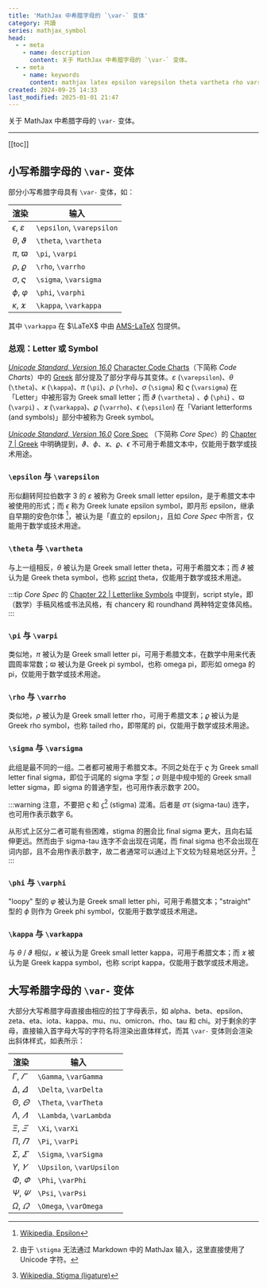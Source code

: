 ```yaml
---
title: 'MathJax 中希腊字母的 `\var-` 变体'
category: 共讀
series: mathjax_symbol
head:
  - - meta
    - name: description
      content: 关于 MathJax 中希腊字母的 `\var-` 变体。
  - - meta
    - name: keywords
      content: mathjax latex epsilon varepsilon theta vartheta rho varrho phi varphi latex_symbol latex符号
created: 2024-09-25 14:33
last_modified: 2025-01-01 21:47
---
```


关于 MathJax 中希腊字母的 `\var-` 变体。

---

[[toc]]

## 小写希腊字母的 `\var-` 变体

部分小写希腊字母具有 `\var-` 变体，如：

| 渲染                      | 输入                      |
| ------------------------- | ------------------------- |
| $\epsilon$, $\varepsilon$ | `\epsilon`, `\varepsilon` |
| $\theta$, $\vartheta$     | `\theta`, `\vartheta`     |
| $\pi$, $\varpi$           | `\pi`, `\varpi`           |
| $\rho$, $\varrho$         | `\rho`, `\varrho`         |
| $\sigma$, $\varsigma$     | `\sigma`, `\varsigma`     |
| $\phi$, $\varphi$         | `\phi`, `\varphi`         |
| $\kappa$, $\varkappa$     | `\kappa`, `\varkappa`     |

其中 `\varkappa` 在 $\LaTeX$ 中由 [AMS-LaTeX](https://www.ams.org/arc/resources/amslatex-about.html) 包提供。

### 总观：Letter 或 Symbol

[_Unicode Standard, Version 16.0_](https://www.unicode.org/standard/standard.html) [Character Code Charts](https://www.unicode.org/charts/)（下简称 _Code Charts_）中的 [Greek](https://www.unicode.org/charts/PDF/U0370.pdf) 部分提及了部分字母与其变体。$\varepsilon$ (`\varepsilon`)、$\theta$ (`\theta`)、$\kappa$ (`\kappa`)、$\pi$ (`\pi`)、$\rho$ (`\rho`)、$\sigma$ (`\sigma`) 和 $\varsigma$ (`\varsigma`) 在「Letter」中被形容为 Greek small letter；而 $\vartheta$ (`\vartheta`) 、$\phi$ (`\phi`) 、$\varpi$ (`\varpi`) 、$\varkappa$ (`\varkappa`)、$\varrho$ (`\varrho`)、$\epsilon$ (`\epsilon`) 在「Variant letterforms (and symbols)」部分中被称为 Greek symbol。

[_Unicode Standard, Version 16.0_](https://www.unicode.org/standard/standard.html) [Core Spec](https://www.unicode.org/versions/Unicode16.0.0/core-spec/) （下简称 _Core Spec_）的 [Chapter 7 | Greek](https://www.unicode.org/versions/Unicode16.0.0/core-spec/chapter-7/#G10832) 中明确提到，$\vartheta$、$\phi$、$\varkappa$、$\varrho$、$\epsilon$ 不可用于希腊文本中，仅能用于数学或技术用途。

### `\epsilon` 与 `\varepsilon`

形似翻转阿拉伯数字 3 的 $\varepsilon$ 被称为 Greek small letter epsilon，是于希腊文本中被使用的形式；而 $\epsilon$ 称为 Greek lunate epsilon symbol，即月形 epsilon，继承自早期的安色尔体 [^1]，被认为是「直立的 epsilon」，且如 _Core Spec_ 中所言，仅能用于数学或技术用途。

### `\theta` 与 `\vartheta`

与上一组相反，$\theta$ 被认为是 Greek small letter theta，可用于希腊文本；而 $\vartheta$ 被认为是 Greek theta symbol，也称 <u>script</u> theta，仅能用于数学或技术用途。

:::tip
_Core Spec_ 的 [Chapter 22 | Letterlike Symbols](https://www.unicode.org/versions/Unicode16.0.0/core-spec/chapter-22/#G12468) 中提到，script style，即（数学）手稿风格或书法风格，有 chancery 和 roundhand 两种特定变体风格。
:::

### `\pi` 与 `\varpi`

类似地，$\pi$ 被认为是 Greek small letter pi，可用于希腊文本，在数学中用来代表圆周率常数；$\varpi$ 被认为是 Greek pi symbol，也称 omega pi，即形如 omega 的 pi，仅能用于数学或技术用途。

### `\rho` 与 `\varrho`

类似地，$\rho$ 被认为是 Greek small letter rho，可用于希腊文本；$\varrho$ 被认为是 Greek rho symbol，也称 tailed rho，即带尾的 pi，仅能用于数学或技术用途。

### `\sigma` 与 `\varsigma`

此组是最不同的一组。二者都可被用于希腊文本。不同之处在于 $\varsigma$ 为 Greek small letter final sigma，即位于词尾的 sigma 字型；$\sigma$ 则是中规中矩的 Greek small letter sigma，即 sigma 的普通字型，也可用作表示数字 200。

:::warning
注意，不要把 $\varsigma$ 和 $ϛ$[^2] (stigma) 混淆。后者是 $\sigma\tau$ (sigma-tau) 连字，也可用作表示数字 6。

从形式上区分二者可能有些困难，stigma 的圈会比 final sigma 更大，且向右延伸更远。然而由于 sigma-tau 连字不会出现在词尾，而 final sigma 也不会出现在词内部，且不会用作表示数字，故二者通常可以通过上下文较为轻易地区分开。[^3]
:::

### `\phi` 与 `\varphi`

"loopy" 型的 $\varphi$ 被认为是 Greek small letter phi，可用于希腊文本；"straight" 型的 $\phi$ 则作为 Greek phi symbol，仅能用于数学或技术用途。

### `\kappa` 与 `\varkappa`

与 $\theta$ / $\vartheta$ 相似，$\kappa$ 被认为是 Greek small letter kappa，可用于希腊文本；而 $\varkappa$ 被认为是 Greek kappa symbol，也称 script kappa，仅能用于数学或技术用途。

## 大写希腊字母的 `\var-` 变体

大部分大写希腊字母直接由相应的拉丁字母表示，如 alpha、beta、epsilon、zeta、eta、iota、kappa、mu、nu、omicron、rho、tau 和 chi。对于剩余的字母，直接输入首字母大写的字符名将渲染出直体样式，而其 `\var-` 变体则会渲染出斜体样式，如表所示：

| 渲染                      | 输入                      |
| ------------------------- | ------------------------- |
| $\Gamma$, $\varGamma$     | `\Gamma`, `\varGamma`     |
| $\Delta$, $\varDelta$     | `\Delta`, `\varDelta`     |
| $\Theta$, $\varTheta$     | `\Theta`, `\varTheta`     |
| $\Lambda$, $\varLambda$   | `\Lambda`, `\varLambda`   |
| $\Xi$, $\varXi$           | `\Xi`, `\varXi`           |
| $\Pi$, $\varPi$           | `\Pi`, `\varPi`           |
| $\Sigma$, $\varSigma$     | `\Sigma`, `\varSigma`     |
| $\Upsilon$, $\varUpsilon$ | `\Upsilon`, `\varUpsilon` |
| $\Phi$, $\varPhi$         | `\Phi`, `\varPhi`         |
| $\Psi$, $\varPsi$         | `\Psi`, `\varPsi`         |
| $\Omega$, $\varOmega$     | `\Omega`, `\varOmega`     |

[^1]: [Wikipedia, Epsilon](https://en.wikipedia.org/wiki/Epsilon)

[^2]: 由于 `\stigma` 无法通过 Markdown 中的 MathJax 输入，这里直接使用了 Unicode 字符。

[^3]: [Wikipedia, Stigma (ligature)](<https://en.wikipedia.org/wiki/Stigma_(ligature)>)
